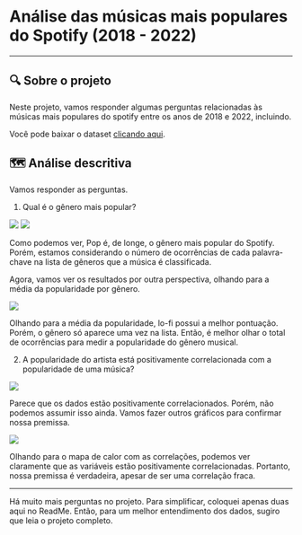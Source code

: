 # Análise das músicas mais populares do Spotify (2018 - 2022)

****

## 🔍 Sobre o projeto

Neste projeto, vamos responder algumas perguntas relacionadas às músicas mais populares do spotify entre os anos de 2018 e 2022, incluindo.

Você pode baixar o dataset <a href="https://www.kaggle.com/datasets/sejungjenn/spotify-best-songs-of-2022" target="_blank">clicando aqui</a>.

## 🗺️ Análise descritiva

Vamos responder as perguntas.

1. Qual é o gênero mais popular?

<img src="https://i.ibb.co/g62fTFq/Screenshot-17.png">
<img src="https://i.ibb.co/hBb9V7c/Screenshot-18.png">

Como podemos ver, Pop é, de longe, o gênero mais popular do Spotify. Porém, estamos considerando o número de ocorrências de cada palavra-chave na lista de gêneros que a música é classificada.

Agora, vamos ver os resultados por outra perspectiva, olhando para a média da popularidade por gênero.

<img src="https://i.ibb.co/FqWqc9X/Screenshot-19.png">

Olhando para a média da popularidade, lo-fi possui a melhor pontuação. Porém, o gênero só aparece uma vez na lista. Então, é melhor olhar o total de ocorrências para medir a popularidade do gênero musical.

2. A popularidade do artista está positivamente correlacionada com a popularidade de uma música?

<img src="https://i.ibb.co/7vXT3td/Screenshot-20.png">

Parece que os dados estão positivamente correlacionados. Porém, não podemos assumir isso ainda. Vamos fazer outros gráficos para confirmar nossa premissa.

<img src="https://i.ibb.co/YXxWtMQ/Screenshot-21.png">

Olhando para o mapa de calor com as correlações, podemos ver claramente que as variáveis estão positivamente correlacionadas. Portanto, nossa premissa é verdadeira, apesar de ser uma correlação fraca.

****

Há muito mais perguntas no projeto. Para simplificar, coloquei apenas duas aqui no ReadMe. Então, para um melhor entendimento dos dados, sugiro que leia o projeto completo.
